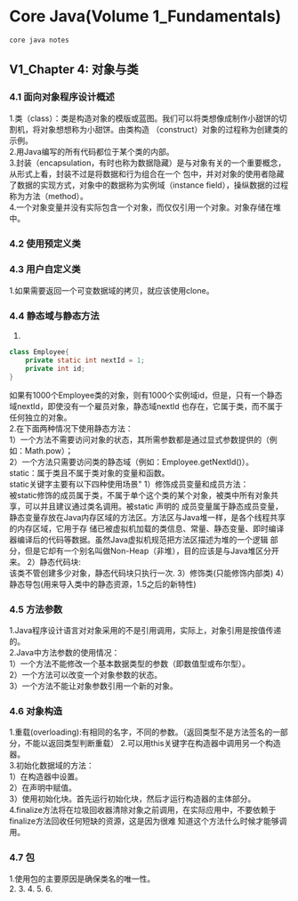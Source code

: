 # Core Java(Volume 1_Fundamentals)
    core java notes
## V1_Chapter 4: 对象与类
### 4.1 面向对象程序设计概述
1.类（class）：类是构造对象的模版或蓝图。我们可以将类想像成制作小甜饼的切割机，将对象想想称为小甜饼。由类构造
（construct）对象的过程称为创建类的示例。   
2.用Java编写的所有代码都位于某个类的内部。   
3.封装（encapsulation，有时也称为数据隐藏）是与对象有关的一个重要概念，从形式上看，封装不过是将数据和行为组合在一个
包中，并对对象的使用者隐藏了数据的实现方式，对象中的数据称为实例域（instance field），操纵数据的过程称为方法（method）。   
4.一个对象变量并没有实际包含一个对象，而仅仅引用一个对象。对象存储在堆中。
### 4.2 使用预定义类   
### 4.3 用户自定义类
1.如果需要返回一个可变数据域的拷贝，就应该使用clone。 
### 4.4 静态域与静态方法
1.
```java
class Employee{
    private static int nextId = 1;
    private int id;
}
```
如果有1000个Employee类的对象，则有1000个实例域id，但是，只有一个静态域nextId，即使没有一个雇员对象，静态域nextId
也存在，它属于类，而不属于任何独立的对象。      
2.在下面两种情况下使用静态方法：   
1）一个方法不需要访问对象的状态，其所需参数都是通过显式参数提供的（例如：Math.pow）；   
2）一个方法只需要访问类的静态域（例如：Employee.getNextId()）。   
static：属于类且不属于类对象的变量和函数。   
static关键字主要有以下四种使用场景"
1）修饰成员变量和成员方法：   
被static修饰的成员属于类，不属于单个这个类的某个对象，被类中所有对象共享，可以并且建议通过类名调用。被static 声明的
成员变量属于静态成员变量，静态变量存放在Java内存区域的方法区。方法区与Java堆一样，是各个线程共享的内存区域，它用于存
储已被虚拟机加载的类信息、常量、静态变量、即时编译器编译后的代码等数据。虽然Java虚拟机规范把方法区描述为堆的一个逻辑
部分，但是它却有一个别名叫做Non-Heap（非堆），目的应该是与Java堆区分开来。
2）静态代码块:   
该类不管创建多少对象，静态代码块只执行一次.
3）修饰类(只能修饰内部类)
4）静态导包(用来导入类中的静态资源，1.5之后的新特性)
### 4.5 方法参数
1.Java程序设计语言对对象采用的不是引用调用，实际上，对象引用是按值传递的。   
2.Java中方法参数的使用情况：   
1）一个方法不能修改一个基本数据类型的参数（即数值型或布尔型）。      
2）一个方法可以改变一个对象参数的状态。   
3）一个方法不能让对象参数引用一个新的对象。  
### 4.6 对象构造
1.重载(overloading):有相同的名字，不同的参数。（返回类型不是方法签名的一部分，不能以返回类型判断重载）
2.可以用this关键字在构造器中调用另一个构造器。   
3.初始化数据域的方法：   
1）在构造器中设置。   
2）在声明中赋值。   
3）使用初始化块。首先运行初始化块，然后才运行构造器的主体部分。   
4.finalize方法将在垃圾回收器清除对象之前调用，在实际应用中，不要依赖于finalize方法回收任何短缺的资源，这是因为很难
知道这个方法什么时候才能够调用。 
### 4.7 包
1.使用包的主要原因是确保类名的唯一性。   
2.
3.
4.
5.
6.
